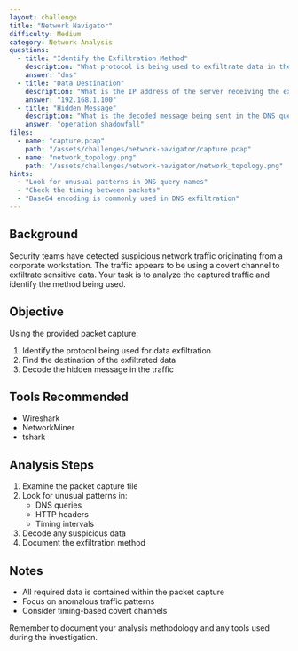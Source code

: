 ```yaml
---
layout: challenge
title: "Network Navigator"
difficulty: Medium
category: Network Analysis
questions:
  - title: "Identify the Exfiltration Method"
    description: "What protocol is being used to exfiltrate data in the captured traffic?"
    answer: "dns"
  - title: "Data Destination"
    description: "What is the IP address of the server receiving the exfiltrated data?"
    answer: "192.168.1.100"
  - title: "Hidden Message"
    description: "What is the decoded message being sent in the DNS queries?"
    answer: "operation_shadowfall"
files:
  - name: "capture.pcap"
    path: "/assets/challenges/network-navigator/capture.pcap"
  - name: "network_topology.png"
    path: "/assets/challenges/network-navigator/network_topology.png"
hints:
  - "Look for unusual patterns in DNS query names"
  - "Check the timing between packets"
  - "Base64 encoding is commonly used in DNS exfiltration"
---
```


## Background
Security teams have detected suspicious network traffic originating from a corporate workstation. The traffic appears to be using a covert channel to exfiltrate sensitive data. Your task is to analyze the captured traffic and identify the method being used.

## Objective
Using the provided packet capture:
1. Identify the protocol being used for data exfiltration
2. Find the destination of the exfiltrated data
3. Decode the hidden message in the traffic

## Tools Recommended
- Wireshark
- NetworkMiner
- tshark

## Analysis Steps
1. Examine the packet capture file
2. Look for unusual patterns in:
   - DNS queries
   - HTTP headers
   - Timing intervals
3. Decode any suspicious data
4. Document the exfiltration method

## Notes
- All required data is contained within the packet capture
- Focus on anomalous traffic patterns
- Consider timing-based covert channels

Remember to document your analysis methodology and any tools used during the investigation.
